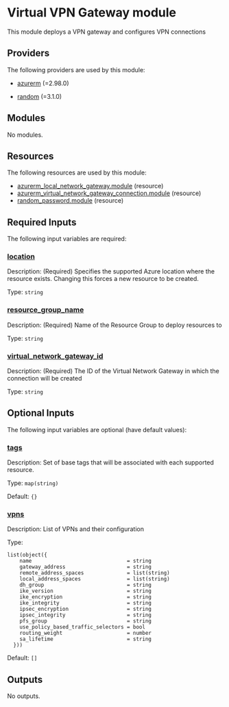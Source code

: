 # Virtual VPN Gateway module

This module deploys a VPN gateway and configures VPN connections

## Providers

The following providers are used by this module:

- <a name="provider_azurerm"></a> [azurerm](#provider_azurerm) (=2.98.0)

- <a name="provider_random"></a> [random](#provider_random) (=3.1.0)

## Modules

No modules.

## Resources

The following resources are used by this module:

- [azurerm_local_network_gateway.module](https://registry.terraform.io/providers/hashicorp/azurerm/2.98.0/docs/resources/local_network_gateway) (resource)
- [azurerm_virtual_network_gateway_connection.module](https://registry.terraform.io/providers/hashicorp/azurerm/2.98.0/docs/resources/virtual_network_gateway_connection) (resource)
- [random_password.module](https://registry.terraform.io/providers/hashicorp/random/3.1.0/docs/resources/password) (resource)

## Required Inputs

The following input variables are required:

### <a name="input_location"></a> [location](#input_location)

Description: (Required) Specifies the supported Azure location where the resource exists. Changing this forces a new resource to be created.

Type: `string`

### <a name="input_resource_group_name"></a> [resource_group_name](#input_resource_group_name)

Description: (Required) Name of the Resource Group to deploy resources to

Type: `string`

### <a name="input_virtual_network_gateway_id"></a> [virtual_network_gateway_id](#input_virtual_network_gateway_id)

Description: (Required) The ID of the Virtual Network Gateway in which the connection will be created

Type: `string`

## Optional Inputs

The following input variables are optional (have default values):

### <a name="input_tags"></a> [tags](#input_tags)

Description: Set of base tags that will be associated with each supported resource.

Type: `map(string)`

Default: `{}`

### <a name="input_vpns"></a> [vpns](#input_vpns)

Description: List of VPNs and their configuration

Type:

```hcl
list(object({
    name                               = string
    gateway_address                    = string
    remote_address_spaces              = list(string)
    local_address_spaces               = list(string)
    dh_group                           = string
    ike_version                        = string
    ike_encryption                     = string
    ike_integrity                      = string
    ipsec_encryption                   = string
    ipsec_integrity                    = string
    pfs_group                          = string
    use_policy_based_traffic_selectors = bool
    routing_weight                     = number
    sa_lifetime                        = string
  }))
```

Default: `[]`

## Outputs

No outputs.
